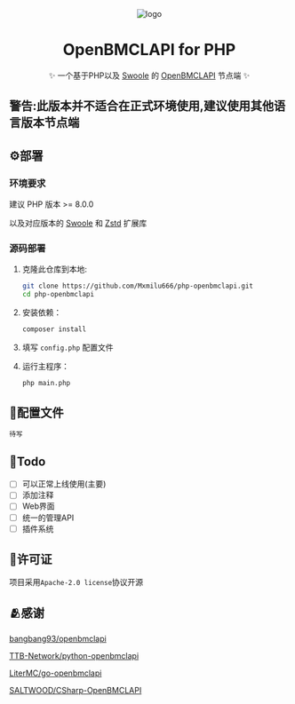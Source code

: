 <div align="center">

<picture>
  <img alt="logo" src="https://img.picgo.net/2024/04/04/logobg-2b73c6d349a3ad9f7.png">
</picture>

# OpenBMCLAPI for PHP

✨ 一个基于PHP以及 [Swoole](https://www.swoole.com/) 的 [OpenBMCLAPI](https://github.com/bangbang93/openbmclapi) 节点端 ✨

</div>

## 警告:此版本并不适合在正式环境使用,建议使用其他语言版本节点端

## ⚙️部署
### 环境要求

  建议 PHP 版本 >= 8.0.0
  
  以及对应版本的 [Swoole](https://www.swoole.com/) 和 [Zstd](https://github.com/kjdev/php-ext-zstd) 扩展库

### 源码部署
1. 克隆此仓库到本地:

    ```sh
    git clone https://github.com/Mxmilu666/php-openbmclapi.git
    cd php-openbmclapi
    ```

2. 安装依赖：

    ```sh
    composer install
    ```

3. 填写 `config.php` 配置文件

4. 运行主程序：

    ```sh
    php main.php
    ```


## 📃配置文件

```php
待写
```

## 📍Todo
- [ ] 可以正常上线使用(主要)
- [ ] 添加注释
- [ ] Web界面
- [ ] 统一的管理API
- [ ] 插件系统

## 📖许可证
项目采用`Apache-2.0 license`协议开源

## 🫂感谢
[bangbang93/openbmclapi](https://github.com/bangbang93/openbmclapi)

[TTB-Network/python-openbmclapi](https://github.com/TTB-Network/python-openbmclapi/)

[LiterMC/go-openbmclapi](https://github.com/LiterMC/go-openbmclapi)

[SALTWOOD/CSharp-OpenBMCLAPI](https://github.com/SALTWOOD/CSharp-OpenBMCLAPI)
